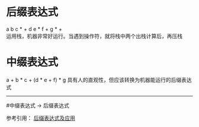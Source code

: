 # 后缀表达式  
a b c * + d e * f + g * +  
运用栈，机器非常好运行。当遇到操作符，就将栈中两个出栈计算后，再压栈
# 中缀表达式  
a + b * c + (d * e + f) * g 
具有人的直观性，但应该转换为机器能运行的后缀表达式
*** 
#中缀表达式 -> 后缀表达式


参考引用：
[后缀表达式及应用](https://blog.csdn.net/u011141102/article/details/50004101)